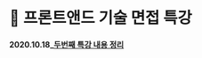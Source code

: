 # 📜 프론트앤드 기술 면접 특강
#### 2020.10.18_[두번째 특강 내용 정리](https://github.com/gay0ung/JS_study/blob/master/%ED%94%84%EB%A1%A0%ED%8A%B8%EC%95%A4%EB%93%9C%20%EA%B8%B0%EC%88%A0%EB%A9%B4%EC%A0%91/note/1020.md)



